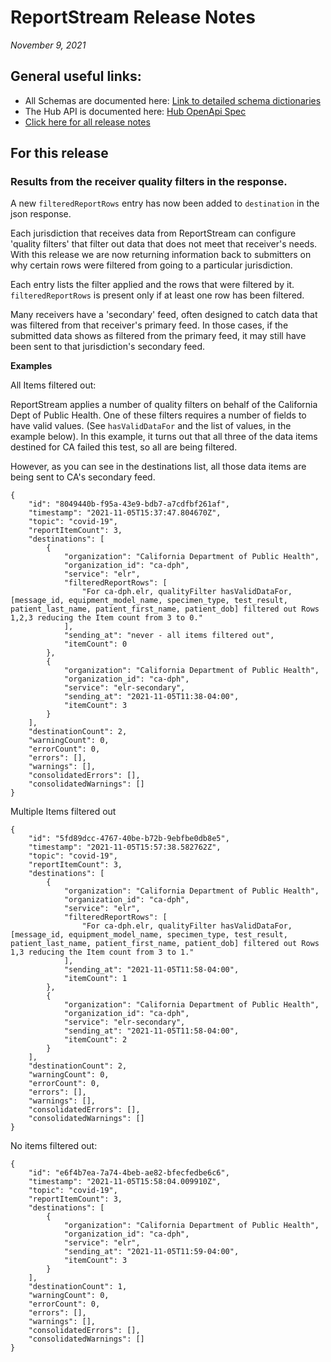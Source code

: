 #  ReportStream Release Notes

*November 9, 2021*

## General useful links:

- All Schemas are documented here:  [Link to detailed schema dictionaries](../schema_documentation)
- The Hub API is documented here: [Hub OpenApi Spec](../openapi.yml)
- [Click here for all release notes](../releases)

## For this release

### Results from the receiver quality filters in the response.

A new `filteredReportRows` entry has now been added to `destination` in the json response.

 Each jurisdiction that receives data from ReportStream can configure 'quality filters' that filter out data that does not meet that receiver's needs.   With this release we are now returning information back to submitters on why certain rows were filtered from going to a particular jurisdiction.  
 
Each entry lists the filter applied and the rows that were filtered by it.  `filteredReportRows` is present only if at least one row has been filtered.

Many receivers have a 'secondary' feed, often designed to catch data that was filtered from that receiver's primary feed.   In those cases, if the submitted data shows as filtered from the primary feed, it may still have been sent to that jurisdiction's secondary feed.

**Examples**

All Items filtered out:

ReportStream applies a number of quality filters on behalf of the California Dept of Public Health.  One of these filters requires a number of fields to have valid values.  (See `hasValidDataFor` and the list of values, in the example below).   In this example, it turns out that all three of the data items destined for CA failed this test, so all are being filtered.

However, as you can see in the destinations list, all those data items are being sent to CA's secondary feed.
```
{
    "id": "8049440b-f95a-43e9-bdb7-a7cdfbf261af",
    "timestamp": "2021-11-05T15:37:47.804670Z",
    "topic": "covid-19",
    "reportItemCount": 3,
    "destinations": [
        {
            "organization": "California Department of Public Health",
            "organization_id": "ca-dph",
            "service": "elr",
            "filteredReportRows": [
                "For ca-dph.elr, qualityFilter hasValidDataFor, [message_id, equipment_model_name, specimen_type, test_result, patient_last_name, patient_first_name, patient_dob] filtered out Rows 1,2,3 reducing the Item count from 3 to 0."
            ],
            "sending_at": "never - all items filtered out",
            "itemCount": 0
        },
        {
            "organization": "California Department of Public Health",
            "organization_id": "ca-dph",
            "service": "elr-secondary",
            "sending_at": "2021-11-05T11:38-04:00",
            "itemCount": 3
        }
    ],
    "destinationCount": 2,
    "warningCount": 0,
    "errorCount": 0,
    "errors": [],
    "warnings": [],
    "consolidatedErrors": [],
    "consolidatedWarnings": []
}
```

Multiple Items filtered out
```
{
    "id": "5fd89dcc-4767-40be-b72b-9ebfbe0db8e5",
    "timestamp": "2021-11-05T15:57:38.582762Z",
    "topic": "covid-19",
    "reportItemCount": 3,
    "destinations": [
        {
            "organization": "California Department of Public Health",
            "organization_id": "ca-dph",
            "service": "elr",
            "filteredReportRows": [
                "For ca-dph.elr, qualityFilter hasValidDataFor, [message_id, equipment_model_name, specimen_type, test_result, patient_last_name, patient_first_name, patient_dob] filtered out Rows 1,3 reducing the Item count from 3 to 1."
            ],
            "sending_at": "2021-11-05T11:58-04:00",
            "itemCount": 1
        },
        {
            "organization": "California Department of Public Health",
            "organization_id": "ca-dph",
            "service": "elr-secondary",
            "sending_at": "2021-11-05T11:58-04:00",
            "itemCount": 2
        }
    ],
    "destinationCount": 2,
    "warningCount": 0,
    "errorCount": 0,
    "errors": [],
    "warnings": [],
    "consolidatedErrors": [],
    "consolidatedWarnings": []
}
```

No items filtered out:
```
{
    "id": "e6f4b7ea-7a74-4beb-ae82-bfecfedbe6c6",
    "timestamp": "2021-11-05T15:58:04.009910Z",
    "topic": "covid-19",
    "reportItemCount": 3,
    "destinations": [
        {
            "organization": "California Department of Public Health",
            "organization_id": "ca-dph",
            "service": "elr",
            "sending_at": "2021-11-05T11:59-04:00",
            "itemCount": 3
        }
    ],
    "destinationCount": 1,
    "warningCount": 0,
    "errorCount": 0,
    "errors": [],
    "warnings": [],
    "consolidatedErrors": [],
    "consolidatedWarnings": []
}
```